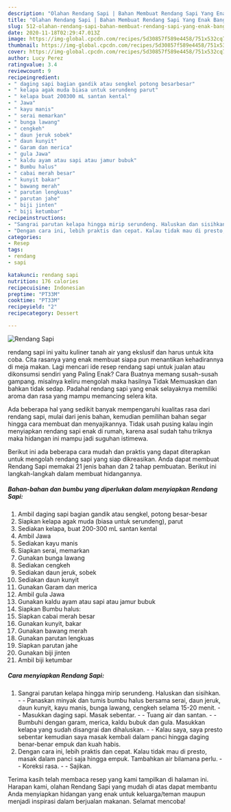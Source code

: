 ```yaml
---
description: "Olahan Rendang Sapi | Bahan Membuat Rendang Sapi Yang Enak Banget"
title: "Olahan Rendang Sapi | Bahan Membuat Rendang Sapi Yang Enak Banget"
slug: 512-olahan-rendang-sapi-bahan-membuat-rendang-sapi-yang-enak-banget
date: 2020-11-18T02:29:47.013Z
image: https://img-global.cpcdn.com/recipes/5d30857f589e4458/751x532cq70/rendang-sapi-foto-resep-utama.jpg
thumbnail: https://img-global.cpcdn.com/recipes/5d30857f589e4458/751x532cq70/rendang-sapi-foto-resep-utama.jpg
cover: https://img-global.cpcdn.com/recipes/5d30857f589e4458/751x532cq70/rendang-sapi-foto-resep-utama.jpg
author: Lucy Perez
ratingvalue: 3.4
reviewcount: 9
recipeingredient:
- " daging sapi bagian gandik atau sengkel potong besarbesar"
- " kelapa agak muda biasa untuk serundeng parut"
- " kelapa buat 200300 mL santan kental"
- " Jawa"
- " kayu manis"
- " serai memarkan"
- " bunga lawang"
- " cengkeh"
- " daun jeruk sobek"
- " daun kunyit"
- " Garam dan merica"
- " gula Jawa"
- " kaldu ayam atau sapi atau jamur bubuk"
- " Bumbu halus"
- " cabai merah besar"
- " kunyit bakar"
- " bawang merah"
- " parutan lengkuas"
- " parutan jahe"
- " biji jinten"
- " biji ketumbar"
recipeinstructions:
- "Sangrai parutan kelapa hingga mirip serundeng. Haluskan dan sisihkan. - Panaskan minyak dan tumis bumbu halus bersama serai, daun jeruk, daun kunyit, kayu manis, bunga lawang, cengkeh selama 15-20 menit. - Masukkan daging sapi. Masak sebentar. - Tuang air dan santan. - Bumbuhi dengan garam, merica, kaldu bubuk dan gula. Masukkan kelapa yang sudah disangrai dan dihaluskan. - Kalau saya, saya presto sebentar kemudian saya masak kembali dalam panci hingga daging benar-benar empuk dan kuah habis."
- "Dengan cara ini, lebih praktis dan cepat. Kalau tidak mau di presto, masak dalam panci saja hingga empuk. Tambahkan air bilamana perlu. - Koreksi rasa. - Sajikan."
categories:
- Resep
tags:
- rendang
- sapi

katakunci: rendang sapi 
nutrition: 176 calories
recipecuisine: Indonesian
preptime: "PT33M"
cooktime: "PT33M"
recipeyield: "2"
recipecategory: Dessert

---
```



![Rendang Sapi](https://img-global.cpcdn.com/recipes/5d30857f589e4458/751x532cq70/rendang-sapi-foto-resep-utama.jpg)


rendang sapi ini yaitu kuliner tanah air yang ekslusif dan harus untuk kita coba. Cita rasanya yang enak membuat siapa pun menantikan kehadirannya di meja makan.
Lagi mencari ide resep rendang sapi untuk jualan atau dikonsumsi sendiri yang Paling Enak? Cara Buatnya memang susah-susah gampang. misalnya keliru mengolah maka hasilnya Tidak Memuaskan dan bahkan tidak sedap. Padahal rendang sapi yang enak selayaknya memiliki aroma dan rasa yang mampu memancing selera kita.



Ada beberapa hal yang sedikit banyak mempengaruhi kualitas rasa dari rendang sapi, mulai dari jenis bahan, kemudian pemilihan bahan segar hingga cara membuat dan menyajikannya. Tidak usah pusing kalau ingin menyiapkan rendang sapi enak di rumah, karena asal sudah tahu triknya maka hidangan ini mampu jadi suguhan istimewa.


Berikut ini ada beberapa cara mudah dan praktis yang dapat diterapkan untuk mengolah rendang sapi yang siap dikreasikan. Anda dapat membuat Rendang Sapi memakai 21 jenis bahan dan 2 tahap pembuatan. Berikut ini langkah-langkah dalam membuat hidangannya.

<!--inarticleads1-->

##### Bahan-bahan dan bumbu yang diperlukan dalam menyiapkan Rendang Sapi:

1. Ambil  daging sapi bagian gandik atau sengkel, potong besar-besar
1. Siapkan  kelapa agak muda (biasa untuk serundeng), parut
1. Sediakan  kelapa, buat 200-300 mL santan kental
1. Ambil  Jawa
1. Sediakan  kayu manis
1. Siapkan  serai, memarkan
1. Gunakan  bunga lawang
1. Sediakan  cengkeh
1. Sediakan  daun jeruk, sobek
1. Sediakan  daun kunyit
1. Gunakan  Garam dan merica
1. Ambil  gula Jawa
1. Gunakan  kaldu ayam atau sapi atau jamur bubuk
1. Siapkan  Bumbu halus:
1. Siapkan  cabai merah besar
1. Gunakan  kunyit, bakar
1. Gunakan  bawang merah
1. Gunakan  parutan lengkuas
1. Siapkan  parutan jahe
1. Gunakan  biji jinten
1. Ambil  biji ketumbar




<!--inarticleads2-->

##### Cara menyiapkan Rendang Sapi:

1. Sangrai parutan kelapa hingga mirip serundeng. Haluskan dan sisihkan. - - Panaskan minyak dan tumis bumbu halus bersama serai, daun jeruk, daun kunyit, kayu manis, bunga lawang, cengkeh selama 15-20 menit. - - Masukkan daging sapi. Masak sebentar. - - Tuang air dan santan. - - Bumbuhi dengan garam, merica, kaldu bubuk dan gula. Masukkan kelapa yang sudah disangrai dan dihaluskan. - - Kalau saya, saya presto sebentar kemudian saya masak kembali dalam panci hingga daging benar-benar empuk dan kuah habis.
1. Dengan cara ini, lebih praktis dan cepat. Kalau tidak mau di presto, masak dalam panci saja hingga empuk. Tambahkan air bilamana perlu. - - Koreksi rasa. - - Sajikan.




Terima kasih telah membaca resep yang kami tampilkan di halaman ini. Harapan kami, olahan Rendang Sapi yang mudah di atas dapat membantu Anda menyiapkan hidangan yang enak untuk keluarga/teman maupun menjadi inspirasi dalam berjualan makanan. Selamat mencoba!
